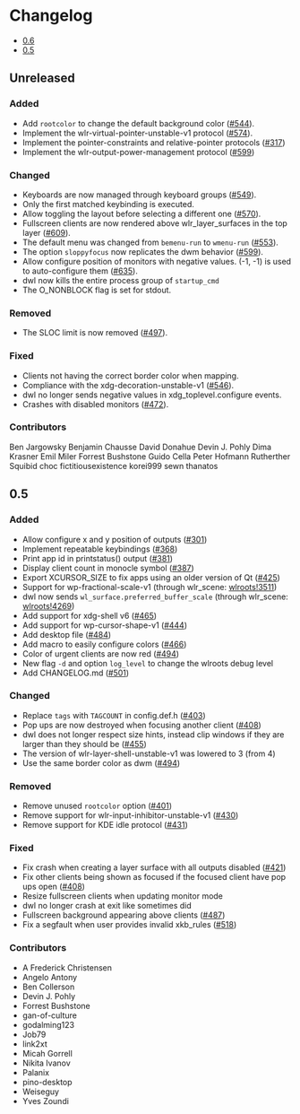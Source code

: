# Changelog

* [0.6](#0.6)
* [0.5](#0.5)


## Unreleased

### Added

* Add `rootcolor` to change the default background color ([#544][544]).
* Implement the wlr-virtual-pointer-unstable-v1 protocol ([#574][574]).
* Implement the pointer-constraints and relative-pointer protocols ([#317][317])
* Implement the wlr-output-power-management protocol ([#599][599])

[544]: https://codeberg.org/dwl/dwl/pulls/544
[574]: https://codeberg.org/dwl/dwl/pulls/574
[317]: https://codeberg.org/dwl/dwl/issues/317
[599]: https://codeberg.org/dwl/dwl/issues/559


### Changed

* Keyboards are now managed through keyboard groups ([#549][549]).
* Only the first matched keybinding is executed.
* Allow toggling the layout before selecting a different one ([#570][570]).
* Fullscreen clients are now rendered above wlr_layer_surfaces in the top layer
  ([#609][609]).
* The default menu was changed from `bemenu-run` to `wmenu-run` ([#553][553]).
* The option `sloppyfocus` now replicates the dwm behavior ([#599][599]).
* Allow configure position of monitors with negative values. (-1, -1) is
  used to auto-configure them ([#635][635]).
* dwl now kills the entire process group of `startup_cmd`
* The O_NONBLOCK flag is set for stdout.

[549]: https://codeberg.org/dwl/dwl/pulls/549
[570]: https://codeberg.org/dwl/dwl/pulls/570
[609]: https://codeberg.org/dwl/dwl/pulls/609
[553]: https://codeberg.org/dwl/dwl/issues/553
[599]: https://codeberg.org/dwl/dwl/pulls/599
[635]: https://codeberg.org/dwl/dwl/pulls/635


### Removed

* The SLOC limit is now removed ([#497][497]).

[497]: https://codeberg.org/dwl/dwl/pulls/497


### Fixed

* Clients not having the correct border color when mapping.
* Compliance with the xdg-decoration-unstable-v1 ([#546][546]).
* dwl no longer sends negative values in xdg_toplevel.configure events.
* Crashes with disabled monitors ([#472][472]).

[546]: https://codeberg.org/dwl/dwl/pulls/546
[472]: https://codeberg.org/dwl/dwl/issues/472


### Contributors

Ben Jargowsky
Benjamin Chausse
David Donahue
Devin J. Pohly
Dima Krasner
Emil Miler
Forrest Bushstone
Guido Cella
Peter Hofmann
Rutherther
Squibid
choc
fictitiousexistence
korei999
sewn
thanatos


## 0.5

### Added

* Allow configure x and y position of outputs ([#301][301])
* Implement repeatable keybindings ([#368][368])
* Print app id in printstatus() output ([#381][381])
* Display client count in monocle symbol ([#387][387])
* Export XCURSOR_SIZE to fix apps using an older version of Qt ([#425][425])
* Support for wp-fractional-scale-v1 (through wlr_scene: [wlroots!3511][wlroots!3511])
* dwl now sends `wl_surface.preferred_buffer_scale` (through wlr_scene: [wlroots!4269][wlroots!4269])
* Add support for xdg-shell v6 ([#465][465])
* Add support for wp-cursor-shape-v1 ([#444][444])
* Add desktop file ([#484][484])
* Add macro to easily configure colors ([#466][466])
* Color of urgent clients are now red ([#494][494])
* New flag `-d` and option `log_level` to change the wlroots debug level
* Add CHANGELOG.md ([#501][501])

[301]: https://github.com/djpohly/dwl/pull/301
[368]: https://github.com/djpohly/dwl/pull/368
[381]: https://github.com/djpohly/dwl/pull/381
[387]: https://github.com/djpohly/dwl/issues/387
[425]: https://github.com/djpohly/dwl/pull/425
[wlroots!4269]: https://gitlab.freedesktop.org/wlroots/wlroots/-/merge_requests/4269
[wlroots!3511]: https://gitlab.freedesktop.org/wlroots/wlroots/-/merge_requests/3511
[465]: https://github.com/djpohly/dwl/pull/465
[444]: https://github.com/djpohly/dwl/pull/444
[484]: https://github.com/djpohly/dwl/pull/484
[466]: https://github.com/djpohly/dwl/issues/466
[494]: https://github.com/djpohly/dwl/pull/494
[501]: https://github.com/djpohly/dwl/pull/501


### Changed

* Replace `tags` with `TAGCOUNT` in config.def.h ([#403][403])
* Pop ups are now destroyed when focusing another client ([#408][408])
* dwl does not longer respect size hints, instead clip windows if they are
  larger than they should be ([#455][455])
* The version of wlr-layer-shell-unstable-v1 was lowered to 3 (from 4)
* Use the same border color as dwm ([#494][494])

[403]: https://github.com/djpohly/dwl/pull/403
[408]: https://github.com/djpohly/dwl/pull/409
[455]: https://github.com/djpohly/dwl/pull/455
[494]: https://github.com/djpohly/dwl/pull/494


### Removed

* Remove unused `rootcolor` option ([#401][401])
* Remove support for wlr-input-inhibitor-unstable-v1 ([#430][430])
* Remove support for KDE idle protocol ([#431][431])

[401]: https://github.com/djpohly/dwl/pull/401
[430]: https://github.com/djpohly/dwl/pull/430
[431]: https://github.com/djpohly/dwl/pull/431


### Fixed

* Fix crash when creating a layer surface with all outputs disabled
  ([#421][421])
* Fix other clients being shown as focused if the focused client have pop ups
  open ([#408][408])
* Resize fullscreen clients when updating monitor mode
* dwl no longer crash at exit like sometimes did
* Fullscreen background appearing above clients ([#487][487])
* Fix a segfault when user provides invalid xkb_rules ([#518][518])

[421]: https://github.com/djpohly/dwl/pull/421
[408]: https://github.com/djpohly/dwl/issues/408
[487]: https://github.com/djpohly/dwl/issues/487
[518]: https://github.com/djpohly/dwl/pull/518


### Contributors

* A Frederick Christensen
* Angelo Antony
* Ben Collerson
* Devin J. Pohly
* Forrest Bushstone
* gan-of-culture
* godalming123
* Job79
* link2xt
* Micah Gorrell
* Nikita Ivanov
* Palanix
* pino-desktop
* Weiseguy
* Yves Zoundi
